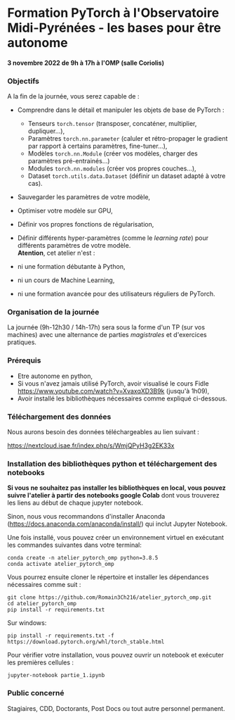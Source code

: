 # Formation PyTorch à l'Observatoire Midi-Pyrénées - les bases pour être autonome

#### 3 novembre 2022 de 9h à 17h à l'OMP (salle Coriolis)

### Objectifs

A la fin de la journée, vous serez capable de : 

 * Comprendre dans le détail et manipuler les objets de base de PyTorch :
   * Tenseurs ```torch.tensor``` (transposer, concaténer, multiplier, dupliquer...),
   * Paramètres ```torch.nn.parameter``` (caluler et rétro-propager le gradient par rapport à certains paramètres, fine-tuner...),
   * Modèles ```torch.nn.Module``` (créer vos modèles, charger des paramètres pré-entrainés...)
   * Modules ```torch.nn.modules``` (créer vos propres couches...),
   * Dataset ```torch.utils.data.Dataset``` (définir un dataset adapté à votre cas).
 * Sauvegarder les paramètres de votre modèle,
 * Optimiser votre modèle sur GPU,
 * Définir vos propres fonctions de régularisation,
 * Définir différents hyper-paramètres (comme le *learning rate*) pour différents paramètres de votre modèle.  
 **Atention**, cet atelier n'est :
 
 * ni une formation débutante à Python,
 * ni un cours de Machine Learning,
 * ni une formation avancée pour des utilisateurs réguliers de PyTorch.
 
### Organisation de la journée

La journée (9h-12h30 / 14h-17h) sera sous la forme d'un TP (sur vos machines) avec une alternance de parties *magistrales* et d'exercices pratiques.

### Prérequis

 * Etre autonome en python,
 * Si vous n'avez jamais utilisé PyTorch, avoir visualisé le cours Fidle https://www.youtube.com/watch?v=XvaxqXD3B9k (jusqu'à 1h09),
 * Avoir installé les bibliothèques nécessaires comme expliqué ci-dessous.
 
### Téléchargement des données 

Nous aurons besoin des données téléchargeables au lien suivant : 

https://nextcloud.isae.fr/index.php/s/WmjQPyH3g2EK33x

### Installation des bibliothèques python et téléchargement des notebooks

**Si vous ne souhaitez pas installer les bibliothèques en local, vous pouvez suivre l'atelier à partir des notebooks google Colab** dont vous trouverez les liens au début de chaque jupyter notebook.

Sinon, nous vous recommandons d'installer Anaconda (https://docs.anaconda.com/anaconda/install/) qui inclut Jupyter Notebook. 

Une fois installé, vous pouvez créer un environnement virtuel en exécutant les commandes suivantes dans votre terminal:

```
conda create -n atelier_pytorch_omp python=3.8.5
conda activate atelier_pytorch_omp
```

Vous pourrez ensuite cloner le répertoire et installer les dépendances nécessaires comme suit :

```
git clone https://github.com/Romain3Ch216/atelier_pytorch_omp.git
cd atelier_pytorch_omp
pip install -r requirements.txt
```
Sur windows:
```
pip install -r requirements.txt -f https://download.pytorch.org/whl/torch_stable.html
```

Pour vérifier votre installation, vous pouvez ouvrir un notebook et exécuter les premières cellules :

```
jupyter-notebook partie_1.ipynb
```

### Public concerné

Stagiaires, CDD, Doctorants, Post Docs ou tout autre personnel permanent.
